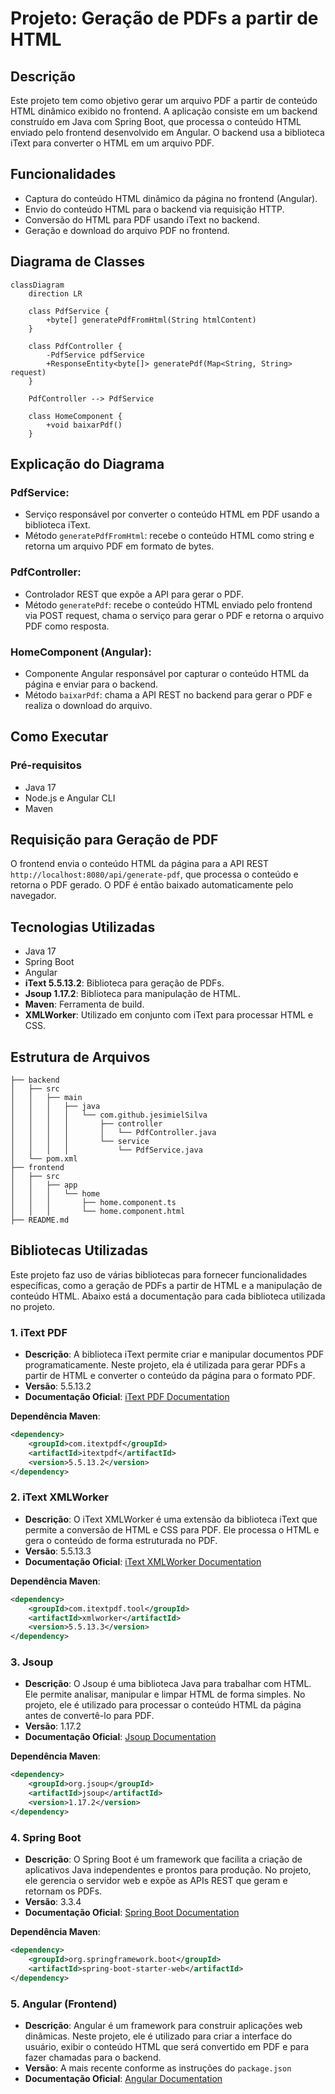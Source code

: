 # Projeto: Geração de PDFs a partir de HTML

## Descrição
Este projeto tem como objetivo gerar um arquivo PDF a partir de conteúdo HTML dinâmico exibido no frontend. A aplicação consiste em um backend construído em Java com Spring Boot, que processa o conteúdo HTML enviado pelo frontend desenvolvido em Angular. O backend usa a biblioteca iText para converter o HTML em um arquivo PDF.

## Funcionalidades
- Captura do conteúdo HTML dinâmico da página no frontend (Angular).
- Envio do conteúdo HTML para o backend via requisição HTTP.
- Conversão do HTML para PDF usando iText no backend.
- Geração e download do arquivo PDF no frontend.

## Diagrama de Classes
```mermaid
classDiagram
    direction LR

    class PdfService {
        +byte[] generatePdfFromHtml(String htmlContent)
    }

    class PdfController {
        -PdfService pdfService
        +ResponseEntity<byte[]> generatePdf(Map<String, String> request)
    }

    PdfController --> PdfService

    class HomeComponent {
        +void baixarPdf()
    }
```
## Explicação do Diagrama

### PdfService:
- Serviço responsável por converter o conteúdo HTML em PDF usando a biblioteca iText.
- Método `generatePdfFromHtml`: recebe o conteúdo HTML como string e retorna um arquivo PDF em formato de bytes.

### PdfController:
- Controlador REST que expõe a API para gerar o PDF.
- Método `generatePdf`: recebe o conteúdo HTML enviado pelo frontend via POST request, chama o serviço para gerar o PDF e retorna o arquivo PDF como resposta.

### HomeComponent (Angular):
- Componente Angular responsável por capturar o conteúdo HTML da página e enviar para o backend.
- Método `baixarPdf`: chama a API REST no backend para gerar o PDF e realiza o download do arquivo.

## Como Executar

### Pré-requisitos
- Java 17
- Node.js e Angular CLI
- Maven

## Requisição para Geração de PDF
O frontend envia o conteúdo HTML da página para a API REST `http://localhost:8080/api/generate-pdf`, que processa o conteúdo e retorna o PDF gerado. O PDF é então baixado automaticamente pelo navegador.

## Tecnologias Utilizadas
- Java 17
- Spring Boot
- Angular
- **iText 5.5.13.2**: Biblioteca para geração de PDFs.
- **Jsoup 1.17.2**: Biblioteca para manipulação de HTML.
- **Maven**: Ferramenta de build.
- **XMLWorker**: Utilizado em conjunto com iText para processar HTML e CSS.

## Estrutura de Arquivos
```arduino
├── backend
│   ├── src
│   │   ├── main
│   │   │   ├── java
│   │   │   │   └── com.github.jesimielSilva
│   │   │   │       ├── controller
│   │   │   │       │   └── PdfController.java
│   │   │   │       └── service
│   │   │   │           └── PdfService.java
│   └── pom.xml
├── frontend
│   ├── src
│   │   ├── app
│   │   │   └── home
│   │   │       ├── home.component.ts
│   │   │       └── home.component.html
├── README.md
```
## Bibliotecas Utilizadas
Este projeto faz uso de várias bibliotecas para fornecer funcionalidades específicas, como a geração de PDFs a partir de HTML e a manipulação de conteúdo HTML. Abaixo está a documentação para cada biblioteca utilizada no projeto.

### 1. iText PDF
- **Descrição**: A biblioteca iText permite criar e manipular documentos PDF programaticamente. Neste projeto, ela é utilizada para gerar PDFs a partir de HTML e converter o conteúdo da página para o formato PDF.
- **Versão**: 5.5.13.2
- **Documentação Oficial**: [iText PDF Documentation](https://itextpdf.com/resources/api-documentation)

**Dependência Maven**:
```xml
<dependency>
    <groupId>com.itextpdf</groupId>
    <artifactId>itextpdf</artifactId>
    <version>5.5.13.2</version>
</dependency>
```
### 2. iText XMLWorker
- **Descrição**: O iText XMLWorker é uma extensão da biblioteca iText que permite a conversão de HTML e CSS para PDF. Ele processa o HTML e gera o conteúdo de forma estruturada no PDF.
- **Versão**: 5.5.13.3
- **Documentação Oficial**: [iText XMLWorker Documentation](https://itextpdf.com/en/resources/documentation/xmlworker)

**Dependência Maven**:
```xml
<dependency>
    <groupId>com.itextpdf.tool</groupId>
    <artifactId>xmlworker</artifactId>
    <version>5.5.13.3</version>
</dependency>
```
### 3. Jsoup
- **Descrição**: O Jsoup é uma biblioteca Java para trabalhar com HTML. Ele permite analisar, manipular e limpar HTML de forma simples. No projeto, ele é utilizado para processar o conteúdo HTML da página antes de convertê-lo para PDF.
- **Versão**: 1.17.2
- **Documentação Oficial**: [Jsoup Documentation](https://jsoup.org/apidocs/org/jsoup/nodes/Document.html)

**Dependência Maven**:
```xml
<dependency>
    <groupId>org.jsoup</groupId>
    <artifactId>jsoup</artifactId>
    <version>1.17.2</version>
</dependency>
```
### 4. Spring Boot
- **Descrição**: O Spring Boot é um framework que facilita a criação de aplicativos Java independentes e prontos para produção. No projeto, ele gerencia o servidor web e expõe as APIs REST que geram e retornam os PDFs.
- **Versão**: 3.3.4
- **Documentação Oficial**: [Spring Boot Documentation](https://spring.io/projects/spring-boot)

**Dependência Maven**:
```xml
<dependency>
    <groupId>org.springframework.boot</groupId>
    <artifactId>spring-boot-starter-web</artifactId>
</dependency>
```
### 5. Angular (Frontend)
- **Descrição**: Angular é um framework para construir aplicações web dinâmicas. Neste projeto, ele é utilizado para criar a interface do usuário, exibir o conteúdo HTML que será convertido em PDF e para fazer chamadas para o backend.
- **Versão**: A mais recente conforme as instruções do `package.json`
- **Documentação Oficial**: [Angular Documentation](https://angular.io/docs)

